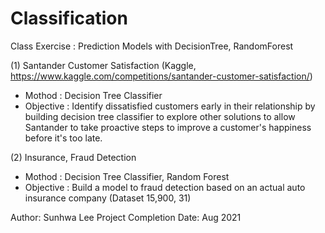 # Classification
Class Exercise : Prediction Models with DecisionTree, RandomForest


(1) Santander Customer Satisfaction (Kaggle, https://www.kaggle.com/competitions/santander-customer-satisfaction/)

- Mothod : Decision Tree Classifier
- Objective :
Identify dissatisfied customers early in their relationship by building decision tree classifier to explore other solutions to allow Santander to take proactive steps to improve a customer's happiness before it's too late.


(2) Insurance, Fraud  Detection 

- Mothod : Decision Tree Classifier, Random Forest 
- Objective :
Build a model  to fraud detection based on an actual auto insurance company (Dataset 15,900, 31)

Author: Sunhwa Lee
Project Completion Date: Aug 2021
